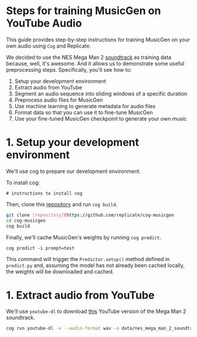 # Steps for training MusicGen on YouTube Audio

This guide provides step-by-step instructions for training MusicGen on your own audio using `Cog` and Replicate.

We decided to use the NES Mega Man 2 [soundtrack](https://www.youtube.com/watch?v=lDC4X8Dgxr4) as training data because, well, it's awesome. And it allows us to demonstrate some useful preprocessing steps. Specifically, you'll see how to: 

1. Setup your development environment
2. Extract audio from YouTube
3. Segment an audio sequence into sliding windows of a specific duration
4. Preprocess audio files for MusicGen
5. Use machine learning to generate metadata for audio files
6. Format data so that you can use it to fine-tune MusicGen
7. Use your fine-tuned MusicGen checkpoint to generate your own music

# 1. Setup your development environment

We'll use cog to prepare our development environment. 

To install cog: 

```
# instructions to install cog
```

Then, clone this [repository](https://github.com/replicate/cog-musicgen/) and run `cog build`. 

```sh
git clone [repository](https://github.com/replicate/cog-musicgen
cd cog-musicgen
cog build
```

Finally, we'll cache MusicGen's weights by running `cog predict`. 

```
cog predict -i prompt=test
```

This command will trigger the `Predictor.setup()` method defined in `predict.py` and, assuming the  model has not already been cached locally, the weights will be downloaded and cached.

# 1. Extract audio from YouTube

We'll use `youtube-dl` to download [this](https://www.youtube.com/watch?v=lDC4X8Dgxr4) YouTube version of the Mega Man 2 soundtrack. 

```bash
cog run youtube-dl -x --audio-format wav -o data/nes_mega_man_2_soundtrack.mp4 https://www.youtube.com/watch?v=lDC4X8Dgxr4
```